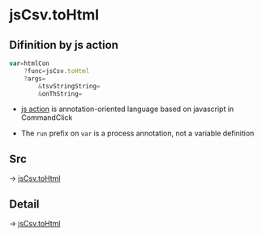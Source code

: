 # jsCsv.toHtml

## Difinition by js action

```js.js
var=htmlCon
	?func=jsCsv.toHtml
	?args=
		&tsvStringString=
		&onThString=
```

- [js action](#) is annotation-oriented language based on javascript in CommandClick

- The `run` prefix on `var` is a process annotation, not a variable definition

## Src

-> [jsCsv.toHtml](https://github.com/puutaro/CommandClick/blob/master/app/src/main/java/com/puutaro/commandclick/fragment_lib/terminal_fragment/js_interface/JsCsv.kt#L324)

## Detail

-> [jsCsv.toHtml](https://github.com/puutaro/CommandClick/blob/master/md/developer/js_interface/details/JsCsv/toHtml.md)
